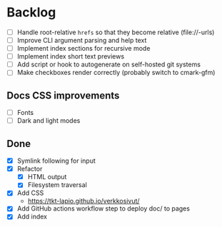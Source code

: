 # Backlog

- [ ] Handle root-relative `hrefs` so that they become relative (file://-urls)
- [ ] Improve CLI argument parsing and help text
- [ ] Implement index sections for recursive mode
- [ ] Implement index short text previews
- [ ] Add script or hook to autogenerate on self-hosted git systems
- [ ] Make checkboxes render correctly (probably switch to cmark-gfm)

## Docs CSS improvements

- [ ] Fonts
- [ ] Dark and light modes

## Done

- [X] Symlink following for input
- [X] Refactor
  - [X] HTML output
  - [X] Filesystem traversal
- [X] Add CSS
  - https://tkt-lapio.github.io/verkkosivut/
- [X] Add GitHub actions workflow step to deploy doc/ to pages
- [X] Add index
